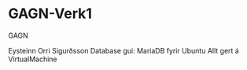 # GAGN-Verk1
GAGN

Eysteinn Orri Sigurðsson
Database gui: MariaDB fyrir Ubuntu
Allt gert á VirtualMachine
